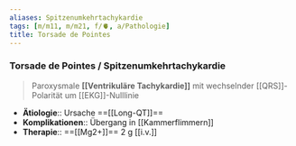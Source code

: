```yaml
---
aliases: Spitzenumkehrtachykardie
tags: [m/m11, m/m21, f/🫀, a/Pathologie]
title: Torsade de Pointes
---
```

### Torsade de Pointes / Spitzenumkehrtachykardie
> Paroxysmale **[[Ventrikuläre Tachykardie]]** mit wechselnder [[QRS]]-Polarität um [[EKG]]-Nulllinie
- **Ätiologie**:: Ursache ==[[Long-QT]]==
- **Komplikationen**:: Übergang in [[Kammerflimmern]]
- **Therapie**:: ==[[Mg2+]]== 2 g [[i.v.]]